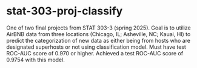 # stat-303-proj-classify

One of two final projects from STAT 303-3 (spring 2025). Goal is to utilize AirBNB data from three locations (Chicago, IL; Asheville, NC; Kauai, HI) to predict the categorization of new data as either being from hosts who are designated superhosts or not using classification model. Must have test ROC-AUC score of 0.970 or higher. Achieved a test ROC-AUC score of 0.9754 with this model.
